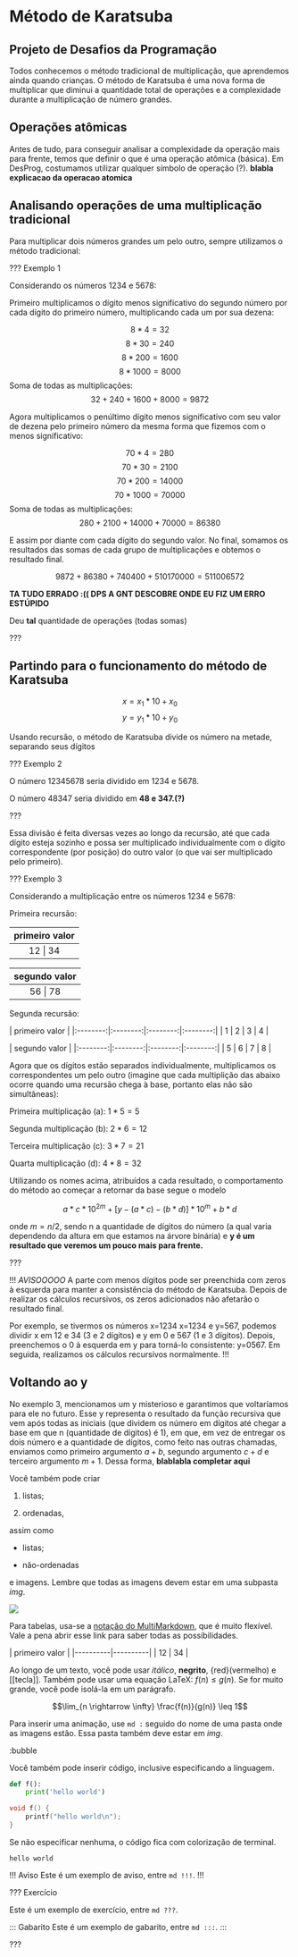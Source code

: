 Método de Karatsuba
======

Projeto de Desafios da Programação
---------

Todos conhecemos o método tradicional de multiplicação, que aprendemos ainda quando crianças. O método de Karatsuba é uma nova forma de multiplicar que diminui a quantidade total de operações e a complexidade durante a multiplicação de número grandes.

Operações atômicas
------------------

Antes de tudo, para conseguir analisar a complexidade da operação mais para frente, temos que definir o que é uma operação atômica (básica). Em DesProg, costumamos utilizar qualquer símbolo de operação (?). **blabla explicacao da operacao atomica**

Analisando operações de uma multiplicação tradicional
-----------------------------------------------------

Para multiplicar dois números grandes um pelo outro, sempre utilizamos o método tradicional:

??? Exemplo 1

Considerando os números 1234 e 5678:

Primeiro multiplicamos o dígito menos significativo do segundo número por cada dígito do primeiro número, multiplicando cada um por sua dezena:

$$8*4=32$$
$$8*30=240$$
$$8*200=1600$$
$$8*1000=8000$$
Soma de todas as multiplicações:
$$32 + 240 + 1600 + 8000 = 9872$$

Agora multiplicamos o penúltimo dígito menos significativo com seu valor de dezena pelo primeiro número da mesma forma que fizemos com o menos significativo:

$$70*4=280$$
$$70*30=2100$$
$$70*200=14000$$
$$70*1000=70000$$
Soma de todas as multiplicações:
$$280+2100+14000+70000=86380$$

E assim por diante com cada dígito do segundo valor. No final, somamos os resultados das somas de cada grupo de multiplicações e obtemos o resultado final.

$$9872+86380+740400+510170000=511006572$$

**TA TUDO ERRADO :(( DPS A GNT DESCOBRE ONDE EU FIZ UM ERRO ESTÚPIDO**

Deu **tal** quantidade de operações (todas somas)

???

Partindo para o funcionamento do método de Karatsuba
----------------------------------------------------

$$x=x_1*10+x_0$$
$$y=y_1*10+y_0$$

Usando recursão, o método de Karatsuba divide os número na metade, separando seus dígitos

??? Exemplo 2

O número 12345678 seria dividido em 1234 e 5678.

O número 48347 seria dividido em **48 e 347.(?)**

???

Essa divisão é feita diversas vezes ao longo da recursão, até que cada dígito esteja sozinho e possa ser multiplicado individualmente com o dígito correspondente (por posição) do outro valor (o que vai ser multiplicado pelo primeiro).

??? Exemplo 3

Considerando a multiplicação entre os números 1234 e 5678:

Primeira recursão:

|    primeiro valor   |
|:-------------------:|
|12      \|        34 |


|    segundo valor    |
|:-------------------:|
|    56    \|    78    |


Segunda recursão:

|              primeiro valor               |
|:--------:|:--------:|:--------:|:--------:|
|    1    \|    2    \|    3    \|    4     |


|              segundo valor                |
|:--------:|:--------:|:--------:|:--------:|
|    5    \|    6    \|    7    \|    8     |


Agora que os dígitos estão separados individualmente, multiplicamos os correspondentes um pelo outro (imagine que cada multiplição das abaixo ocorre quando uma recursão chega à base, portanto elas não são simultâneas):

Primeira multiplicação (a): $1*5 = 5$

Segunda multiplicação (b): $2*6 = 12$

Terceira multiplicação \(c\): $3*7 = 21$

Quarta multiplicação (d): $4*8 = 32$

Utilizando os nomes acima, atribuídos a cada resultado, o comportamento do método ao começar a retornar da base segue o modelo

$$a*c*10^{2m}+[y - (a*c) - (b*d)]*10^m+b*d$$

onde $m=n/2$, sendo n a quantidade de dígitos do número (a qual varia dependendo da altura em que estamos na árvore binária) e **y é um resultado que veremos um pouco mais para frente.**

???

!!! *AVISOOOOO*
A parte com menos dígitos pode ser preenchida com zeros à esquerda para manter a consistência do método de Karatsuba. Depois de realizar os cálculos recursivos, os zeros adicionados não afetarão o resultado final.

Por exemplo, se tivermos os números x=1234
x=1234 e y=567, podemos dividir x em 12 e 34 (3 e 2 dígitos) e y em 0 e 567 (1 e 3 dígitos). Depois, preenchemos o 0 à esquerda em y para torná-lo consistente: y=0567. Em seguida, realizamos os cálculos recursivos normalmente.
!!!

Voltando ao y
-------------

No exemplo 3, mencionamos um y misterioso e garantimos que voltaríamos para ele no futuro. Esse y representa o resultado da função recursiva que vem após todas as iniciais (que dividem os número em dígitos até chegar a base em que n (quantidade de dígitos) é 1), em que, em vez de entregar os dois número e a quantidade de dígitos, como feito nas outras chamadas, enviamos como primeiro argumento $a+b$, segundo argumento $c+d$ e terceiro argumento $m+1$. Dessa forma, **blablabla completar aqui**

Você também pode criar

1. listas;

2. ordenadas,

assim como

* listas;

* não-ordenadas

e imagens. Lembre que todas as imagens devem estar em uma subpasta *img*.

![](logo.png)

Para tabelas, usa-se a [notação do
MultiMarkdown](https://fletcher.github.io/MultiMarkdown-6/syntax/tables.html),
que é muito flexível. Vale a pena abrir esse link para saber todas as
possibilidades.

| primeiro valor      |
|----------|----------|
|    12    |    34    |






Ao longo de um texto, você pode usar *itálico*, **negrito**, {red}(vermelho) e
[[tecla]]. Também pode usar uma equação LaTeX: $f(n) \leq g(n)$. Se for muito
grande, você pode isolá-la em um parágrafo.

$$\lim_{n \rightarrow \infty} \frac{f(n)}{g(n)} \leq 1$$

Para inserir uma animação, use `md :` seguido do nome de uma pasta onde as
imagens estão. Essa pasta também deve estar em *img*.

:bubble

Você também pode inserir código, inclusive especificando a linguagem.

``` py
def f():
    print('hello world')
```

``` c
void f() {
    printf("hello world\n");
}
```

Se não especificar nenhuma, o código fica com colorização de terminal.

```
hello world
```


!!! Aviso
Este é um exemplo de aviso, entre `md !!!`.
!!!


??? Exercício

Este é um exemplo de exercício, entre `md ???`.

::: Gabarito
Este é um exemplo de gabarito, entre `md :::`.
:::

???
